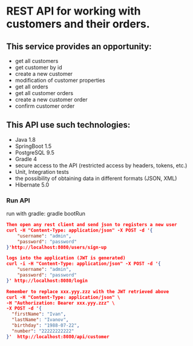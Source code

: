 # REST API for working with customers and their orders.

## This service provides an opportunity:
- get all customers
- get customer by id
- create a new customer
- modification of customer properties
- get all orders
- get all customer orders
- create a new customer order
- confirm customer order

## This API use such technologies:
- Java 1.8
- SpringBoot 1.5
- PostgreSQL 9.5
- Gradle 4
- secure access to the API (restricted access by headers, tokens, etc.)
- Unit, Integration tests
- the possibility of obtaining data in different formats (JSON, XML)
- Hibernate 5.0

### Run API
run with gradle: gradle bootRun
```json
Then open any rest client and send json to registers a new user
curl -H "Content-Type: application/json" -X POST -d '{
    "username": "admin",
    "password": "password"
}'http://localhost:8080/users/sign-up

logs into the application (JWT is generated)
curl -i -H "Content-Type: application/json" -X POST -d '{
    "username": "admin",
    "password": "password"
}' http://localhost:8080/login

Remember to replace xxx.yyy.zzz with the JWT retrieved above
curl -H "Content-Type: application/json" \
-H "Authorization: Bearer xxx.yyy.zzz" \
-X POST -d '{
  "firstName": "Ivan",
  "lastName": "Ivanov",
  "birthday": "1988-07-22",
  "number": "22222222222"
}'  http://localhost:8080/api/customer
```
